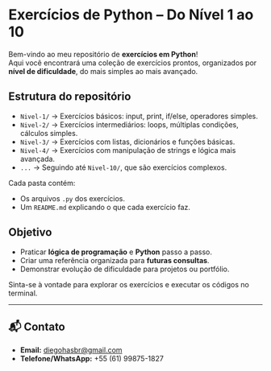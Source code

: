 # Exercícios de Python – Do Nível 1 ao 10

Bem-vindo ao meu repositório de **exercícios em Python**!  
Aqui você encontrará uma coleção de exercícios prontos, organizados por **nível de dificuldade**, do mais simples ao mais avançado.

## Estrutura do repositório

- `Nivel-1/` → Exercícios básicos: input, print, if/else, operadores simples.
- `Nivel-2/` → Exercícios intermediários: loops, múltiplas condições, cálculos simples.
- `Nivel-3/` → Exercícios com listas, dicionários e funções básicas.
- `Nivel-4/` → Exercícios com manipulação de strings e lógica mais avançada.
- `...` → Seguindo até `Nivel-10/`, que são exercícios complexos.

Cada pasta contém:
- Os arquivos `.py` dos exercícios.
- Um `README.md` explicando o que cada exercício faz.

## Objetivo

- Praticar **lógica de programação** e **Python** passo a passo.
- Criar uma referência organizada para **futuras consultas**.
- Demonstrar evolução de dificuldade para projetos ou portfólio.

Sinta-se à vontade para explorar os exercícios e executar os códigos no terminal.  

---

## 📬 Contato

- **Email:** diegohasbr@gmail.com  
- **Telefone/WhatsApp:** +55 (61) 99875-1827
